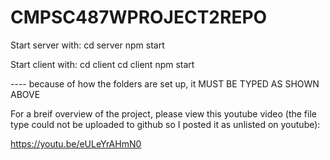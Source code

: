 # CMPSC487WPROJECT2REPO

Start server with:
cd server
npm start


Start client with:
cd client
cd client
npm start

---- because of how the folders are set up, it MUST BE TYPED AS SHOWN ABOVE



For a breif overview of the project, please view this youtube video (the file type could not be uploaded to github so I posted it as unlisted on youtube):

https://youtu.be/eULeYrAHmN0
